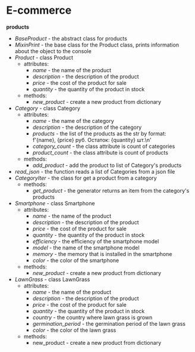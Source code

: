 # E-commerce

**products**
- *BaseProduct* - the abstract class for products
- *MixinPrint* - the base class for the Product class,
prints information about the object to the console
- *Product* - class Product
  - attributes:
    - *name* - the name of the product
    - *description* - the description of the product
    - *price* - the cost of the product for sale
    - *quantity* - the quantity of the product in stock
  - methods:
    - *new_product* - create a new product from dictionary
- *Category* - class Category
  - attributes:
    - *name* - the name of the category
    - *description* - the description of the category
    - *products* - the list of the products as the str by format:  
      f'{name}, {price} руб. Остаток: {quantity} шт.\n'
    - *category_count* - the class attribute is count of categories
    - *product_count* - the class attribute is count of products
  - methods:
    - *add_product* - add the product to list of Category's products
- *read_json* - the function reads a list of Categories from a json file
- *CategoryIter* - the class for get a product from a category
  - methods:
    - *get_product* - the generator returns an item from the category's products
- *Smartphone* - class Smartphone
  - attributes:
    - *name* - the name of the product
    - *description* - the description of the product
    - *price* - the cost of the product for sale
    - *quantity* - the quantity of the product in stock
    - *efficiency* - the efficiency of the smartphone model
    - *model* - the name of the smartphone model
    - *memory* - the memory that is installed in the smartphone
    - *color* - the color of the smartphone
  - methods:
    - *new_product* - create a new product from dictionary
- *LawnGrass* - class LawnGrass
  - attributes:
      - *name* - the name of the product
      - *description* - the description of the product
      - *price* - the cost of the product for sale
      - *quantity* - the quantity of the product in stock
      - *country* - the country where lawn grass is grown
      - *germination_period* - the germination period of the lawn grass
      - *color* - the color of the lawn grass
  - methods:
    - new_product - create a new product from dictionary
